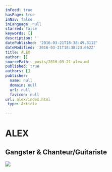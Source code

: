 ```yaml
---
inFeed: true
hasPage: true
inNav: false
inLanguage: null
starred: false
keywords: []
description: ''
datePublished: '2016-03-21T18:38:49.311Z'
dateModified: '2016-03-21T18:38:23.662Z'
title: ALEX
author: []
sourcePath: _posts/2016-03-21-alex.md
published: true
authors: []
publisher:
  name: null
  domain: null
  url: null
  favicon: null
url: alex/index.html
_type: Article

---
```

# ALEX

## Gangster & Chanteur/Guitariste
![](https://s3-us-west-2.amazonaws.com/the-grid-img/p/7c1ff7d066162af53ef34c9bbbb7105c8fb8ce95.jpg)